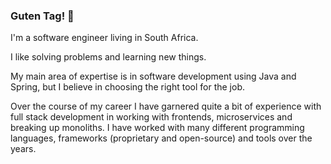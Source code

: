 ### Guten Tag! 👋

I'm a software engineer living in South Africa. 

I like solving problems and learning new things.

My main area of expertise is in software development using Java and Spring, but I believe in choosing the right tool for the job.

Over the course of my career I have garnered quite a bit of experience with full stack development in working with frontends, microservices and breaking up monoliths. I have worked with many different programming languages, frameworks (proprietary and open-source) and tools over the years.
